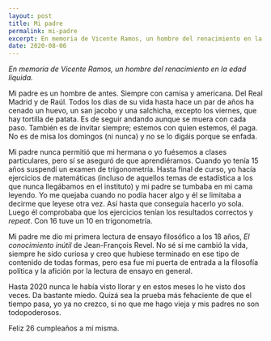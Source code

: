 ```yaml
---
layout: post
title: Mi padre
permalink: mi-padre
excerpt: En memoria de Vicente Ramos, un hombre del renacimiento en la edad líquida.
date: 2020-08-06
--- 
```

*En memoria de Vicente Ramos, un hombre del renacimiento en la edad líquida.*

Mi padre es un hombre de antes. Siempre con camisa y americana. Del Real Madrid y de Raúl. Todos los días de su vida hasta hace un par de años ha cenado un huevo, un san jacobo y una salchicha, excepto los viernes, que hay tortilla de patata. Es de seguir andando aunque se muera con cada paso. También es de invitar siempre; estemos con quien estemos, él paga. No es de misa los domingos (ni nunca) y no se lo digáis porque se enfada.

Mi padre nunca permitió que mi hermana o yo fuésemos a clases particulares, pero sí se aseguró de que aprendiéramos. Cuando yo tenía 15 años suspendí un examen de trigonometría. Hasta final de curso, yo hacía ejercicios de matemáticas (incluso de aquellos temas de estadística a los que nunca llegábamos en el instituto) y mi padre se tumbaba en mi cama leyendo. Yo me quejaba cuando no podía hacer algo y él se limitaba a decirme que leyese otra vez. Así hasta que conseguía hacerlo yo sola. Luego él comprobaba que los ejercicios tenían los resultados correctos y *repeat*. Con 16 tuve un 10 en trigonometría.

Mi padre me dio mi primera lectura de ensayo filosófico a los 18 años, *El conocimiento inútil* de Jean-François Revel. No sé si me cambió la vida, siempre he sido curiosa y creo que hubiese terminado en ese tipo de contenido de todas formas, pero esa fue mi puerta de entrada a la filosofía política y la afición por la lectura de ensayo en general.

Hasta 2020 nunca le había visto llorar y en estos meses lo he visto dos veces. Da bastante miedo. Quizá sea la prueba más fehaciente de que el tiempo pasa, yo ya no crezco, si no que me hago vieja y mis padres no son todopoderosos.

Feliz 26 cumpleaños a mí misma.
